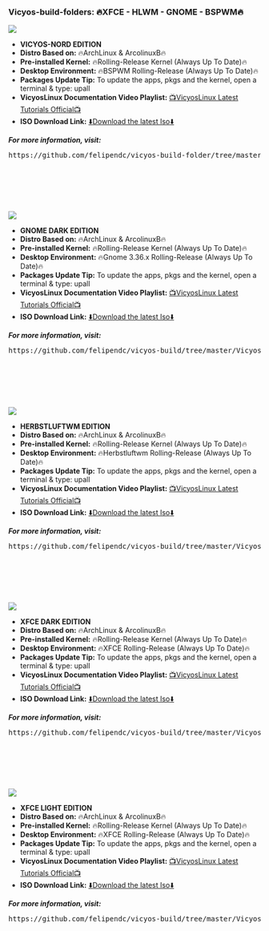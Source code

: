### Vicyos-build-folders: :fire:XFCE - HLWM - GNOME - BSPWM:fire:

![](https://i.imgur.com/DFR1Ucf.jpg)
- **VICYOS-NORD EDITION**
- **Distro Based on:** :fire:ArchLinux & ArcolinuxB:fire:
- **Pre-installed Kernel:** :fire:Rolling-Release Kernel (Always Up To Date):fire:
- **Desktop Environment:** :fire:BSPWM Rolling-Release (Always Up To Date):fire:
- **Packages Update Tip:** To update the apps, pkgs and the kernel, open a terminal & type: upall 
- **VicyosLinux Documentation Video Playlist:** [:tv:VicyosLinux Latest Tutorials Official:tv:](https://www.youtube.com/playlist?list=PLEHnzNeoCcNzT-ZpVu7aywVocaxr7XgNS)
- **ISO Download Link:** [:arrow_down:Download the latest Iso:arrow_down:](https://sourceforge.net/projects/arcolinux-spinoffs/files/Vicyos/Vicyos-Nord/) 

***For more information, visit:***

<pre>
https://github.com/felipendc/vicyos-build-folder/tree/master/Vicyos-Nord-Stable
</pre>

<br />
<br />
<br />

#

![](https://i.imgur.com/motnZKO.png)
- **GNOME DARK EDITION**
- **Distro Based on:** :fire:ArchLinux & ArcolinuxB:fire:
- **Pre-installed Kernel:** :fire:Rolling-Release Kernel (Always Up To Date):fire:
- **Desktop Environment:** :fire:Gnome 3.36.x Rolling-Release (Always Up To Date):fire:
- **Packages Update Tip:** To update the apps, pkgs and the kernel, open a terminal & type: upall 
- **VicyosLinux Documentation Video Playlist:** [:tv:VicyosLinux Latest Tutorials Official:tv:](https://www.youtube.com/playlist?list=PLEHnzNeoCcNzT-ZpVu7aywVocaxr7XgNS)
- **ISO Download Link:** [:arrow_down:Download the latest Iso:arrow_down:](https://sourceforge.net/projects/arcolinux-spinoffs/files/Vicyos/VicyosLinux-GNOME%20%28Dark%20Edition%20Only%29/) 

***For more information, visit:***

<pre>
https://github.com/felipendc/vicyos-build/tree/master/VicyosLinux-stable-gnome-dark-edition
</pre>

<br />
<br />
<br />

#

![](https://i.imgur.com/PJJQdHp.png)
- **HERBSTLUFTWM EDITION**
- **Distro Based on:** :fire:ArchLinux & ArcolinuxB:fire:
- **Pre-installed Kernel:** :fire:Rolling-Release Kernel (Always Up To Date):fire:
- **Desktop Environment:** :fire:Herbstluftwm Rolling-Release (Always Up To Date):fire:
- **Packages Update Tip:** To update the apps, pkgs and the kernel, open a terminal & type: upall 
- **VicyosLinux Documentation Video Playlist:** [:tv:VicyosLinux Latest Tutorials Official:tv:](https://www.youtube.com/playlist?list=PLEHnzNeoCcNzT-ZpVu7aywVocaxr7XgNS)
- **ISO Download Link:** [:arrow_down:Download the latest Iso:arrow_down:](https://sourceforge.net/projects/arcolinux-spinoffs/files/Vicyos/VicyosLinux-HLWM%20%28Dark%20Edition%20Only%29/) 


***For more information, visit:***

<pre>
https://github.com/felipendc/vicyos-build/tree/master/VicyosLinux-stable-hybrid-hlwm-dark-edition
</pre>

<br />
<br />
<br />

#

![](https://i.imgur.com/aptfV0w.png)
- **XFCE DARK EDITION**
- **Distro Based on:** :fire:ArchLinux & ArcolinuxB:fire:
- **Pre-installed Kernel:** :fire:Rolling-Release Kernel (Always Up To Date):fire:
- **Desktop Environment:** :fire:XFCE Rolling-Release (Always Up To Date):fire:
- **Packages Update Tip:** To update the apps, pkgs and the kernel, open a terminal & type: upall 
- **VicyosLinux Documentation Video Playlist:** [:tv:VicyosLinux Latest Tutorials Official:tv:](https://www.youtube.com/playlist?list=PLEHnzNeoCcNzT-ZpVu7aywVocaxr7XgNS)
- **ISO Download Link:** [:arrow_down:Download the latest Iso:arrow_down:](https://sourceforge.net/projects/arcolinux-spinoffs/files/Vicyos/VicyosLinux-XFCE%20%28Light%20and%20Dark%20Editions%29/VicyosLinux-XFCE%20%28Dark%20Edition%29/) 


***For more information, visit:***

<pre>
https://github.com/felipendc/vicyos-build/tree/master/VicyosLinux-stable-xfce-dark-edition
</pre>

<br />
<br />
<br />

#

![](https://i.imgur.com/mDUMJTt.png)
- **XFCE LIGHT EDITION**
- **Distro Based on:** :fire:ArchLinux & ArcolinuxB:fire:
- **Pre-installed Kernel:** :fire:Rolling-Release Kernel (Always Up To Date):fire:
- **Desktop Environment:** :fire:XFCE Rolling-Release (Always Up To Date):fire:
- **Packages Update Tip:** To update the apps, pkgs and the kernel, open a terminal & type: upall 
- **VicyosLinux Documentation Video Playlist:** [:tv:VicyosLinux Latest Tutorials Official:tv:](https://www.youtube.com/playlist?list=PLEHnzNeoCcNzT-ZpVu7aywVocaxr7XgNS)
- **ISO Download Link:** [:arrow_down:Download the latest Iso:arrow_down:](https://sourceforge.net/projects/arcolinux-spinoffs/files/Vicyos/VicyosLinux-XFCE%20%28Light%20and%20Dark%20Editions%29/VicyosLinux-XFCE%20%28Light%20Edition%29/) 


***For more information, visit:***

<pre>
https://github.com/felipendc/vicyos-build/tree/master/VicyosLinux-stable-xfce
</pre>


<br />
<br />
<br />










#
